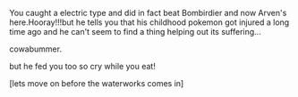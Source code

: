 You caught a electric type and did in fact beat Bombirdier and now Arven's here.Hooray!!!but he tells you that his childhood pokemon got injured a long time ago and he can't seem to find a thing helping out its suffering...

cowabummer.

but he fed you too so cry while you eat!

[lets move on before the waterworks comes in]